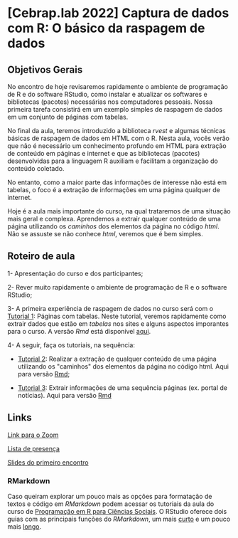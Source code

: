 # [Cebrap.lab 2022] Captura de dados com R: O básico da raspagem de dados

## Objetivos Gerais

No encontro de hoje revisaremos rapidamente o ambiente de programação de R e do software RStudio, como instalar e atualizar os softwares e bibliotecas (pacotes) necessárias nos computadores pessoais. Nossa primeira tarefa consistirá em um exemplo simples de raspagem de dados em um conjunto de páginas com tabelas. 

No final da aula, teremos introduzido a biblioteca *rvest* e algumas técnicas básicas de raspagem de dados em HTML com o R. Nesta aula, vocês verão que não é necessário um conhecimento profundo em HTML para extração de conteúdo em páginas e internet e que as bibliotecas (pacotes) desenvolvidas para a linguagem R auxiliam e facilitam a organização do conteúdo coletado. 

No entanto, como a maior parte das informações de interesse não está em tabelas, o foco é a extração de informações em uma página qualquer de internet.

Hoje é a aula mais importante do curso, na qual trataremos de uma situação mais geral e complexa. Aprendemos a extrair qualquer conteúdo de uma página utilizando os *caminhos* dos elementos da página no código *html*. Não se assuste se não conhece *html*, veremos que é bem simples. 

## Roteiro de aula

1- Apresentação do curso e dos participantes;

2- Rever muito rapidamente o ambiente de programação de R e o software RStudio;

3- A primeira experiência de raspagem de dados no curso será com o [Tutorial 1](https://github.com/thiagomeireles/cebraplab_captura_2022/blob/main/tutoriais/Tutorial_01.md): Páginas com tabelas. Neste tutorial, veremos rapidamente como extrair dados que estão em *tabelas* nos sites e alguns aspectos imporantes para o curso. A versão *Rmd* está disponível [aqui](https://github.com/thiagomeireles/cebraplab_captura_2022/blob/main/tutoriais/Tutorial_01.Rmd).

4- A seguir, faça os tutoriais, na sequência: 

- [Tutorial 2](https://github.com/thiagomeireles/cebraplab_captura_2022/blob/main/tutoriais/Tutorial_02.md): Realizar a extração de qualquer conteúdo de uma página utilizando os "caminhos" dos elementos da página no código html. Aqui para  versão [Rmd](https://github.com/thiagomeireles/cebraplab_captura_2022/blob/main/tutoriais/Tutorial_02.Rmd);

- [Tutorial 3](https://github.com/thiagomeireles/cebraplab_captura_2022/blob/main/tutoriais/Tutorial_01.md): Extrair informações de uma sequência páginas (ex. portal de notícias). Aqui para versão [Rmd](https://github.com/thiagomeireles/cebraplab_captura_2022/blob/main/tutoriais/Tutorial_02.Rmd)

## Links

[Link para o Zoom](https://us06web.zoom.us/j/81904480997?pwd=N09FSFdaQmY2RXJxNWQ5QU5jd1dXdz09)

[Lista de presença](https://docs.google.com/spreadsheets/d/1GafIearvoWGmK01mLFRWr5KLUWuwH54I7kyMT6qGN7k/edit#gid=764662017)

[Slides do primeiro encontro](https://github.com/thiagomeireles/cebraplab_captura_2022/blob/main/slides/cebraplab___Captura_de_dados_com_R__Dia_1_.pdf)

### RMarkdown

Caso queiram explorar um pouco mais as opções para formatação de textos e código em *RMarkdown* podem acessar os tutoriais da aula do curso de [Programação em R para Ciências Sociais](http://htmlpreview.github.io/?https://github.com/leobarone/FLS6397_2018/blob/master/tutorials/tutorial08.html). O RStudio oferece dois guias com as principais funções do *RMarkdown*, um mais [curto](https://rstudio.com/wp-content/uploads/2015/02/rmarkdown-cheatsheet.pdf) e um pouco mais [longo](https://rstudio.com/wp-content/uploads/2015/03/rmarkdown-reference.pdf).